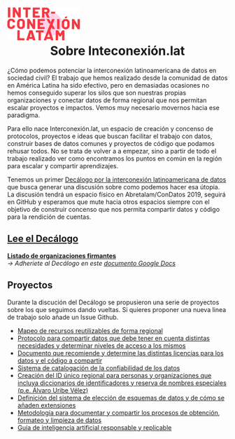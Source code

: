 # <div style="img-align:right"><img src="interconexion.png" height="75"  /></div><div style="text-align:center">Sobre Inteconexión.lat</div>

¿Cómo podemos potenciar la interconexión latinoamericana de datos en sociedad civil? El trabajo que hemos realizado desde la comunidad de datos en América Latina ha sido efectivo, pero en demasiadas ocasiones no hemos conseguido superar los silos que son nuestras propias organizaciones y conectar datos de forma regional que nos permitan escalar proyectos e impactos. Vemos muy necesario movernos hacia ese paradigma.

Para ello nace Interconexión.lat, un espacio de creación y concenso de protocolos, proyectos e ideas que buscan facilitar el trabajo con datos, construir bases de datos comunes y proyectos de código que podamos rehusar todos. No se trata de volver a a empezar, sino a partir de todo el trabajo realizado ver como encontramos los puntos en común en la región para escalar y compartir aprendizajes.

Tenemos un primer [Decálogo por la interconexión latinoamericana de datos](https://github.com/Interconexion-Lat/Decalogo/blob/master/Decalogo.md) que busca generar una discusión sobre como podemos hacer esa útopia. La discusión tendrá un espacio físico en Abretalam/ConDatos 2019, seguirá en GitHub y esperamos que mute hacia otros espacios siempre con el objetivo de construir concenso que nos permita compartir datos y código para la rendición de cuentas. 

## [Lee el Decálogo](https://github.com/Interconexion-Lat/Decalogo/blob/master/Decalogo.md)  
**[Listado de organizaciones firmantes](https://github.com/Interconexion-Lat/Decalogo/blob/master/firmantes.md)**  
*-> Adheriete al Decálogo en este [documento Google Docs](https://docs.google.com/document/d/1Vr7APtWAcdic4oeN-vC8TiXBjtAozjDLucAr_C33K4w/edit)*  


## Proyectos

Durante la discución del Decálogo se propusieron una serie de proyectos sobre los que seguimos dando vueltas. Si quieres proponer una nueva linea de trabajo solo añade un Issue Github. 
* [Mapeo de recursos reutilizables de forma regional](https://github.com/Interconexion-Lat/Decalogo/issues/1)
* [Protocolo para compartir datos que debe tener en cuenta distintas necesidades y determinar niveles de acceso a los mismos](https://github.com/Interconexion-Lat/Decalogo/issues/2)
* [Documento que recomiende y determine las distintas licencias para los datos y el código a compartir](https://github.com/Interconexion-Lat/Decalogo/issues/3)
* [Sistema de catalogación de la confiabilidad de los datos](https://github.com/Interconexion-Lat/Decalogo/issues/4)
* [Creación del ID único regional para personas y organizaciones que incluya diccionarios de identificadores y reserva de nombres especiales (p.e. Álvaro Uribe Vélez)](https://github.com/Interconexion-Lat/Decalogo/issues/5)
* [Definición del sistema de elección de esquemas de datos y de cómo se añaden extensiones](https://github.com/Interconexion-Lat/Decalogo/issues/6)
* [Metodología para documentar y compartir los procesos de obtención, formateo y limpieza de datos](https://github.com/Interconexion-Lat/Decalogo/issues/7)
* [Guía de inteligencia artificial responsable y replicable](https://github.com/Interconexion-Lat/Decalogo/issues/8)
